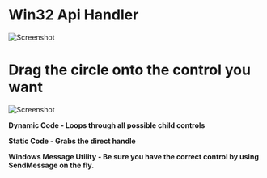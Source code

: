 # Win32 Api Handler

![Screenshot](http://tinyimg.io/i/k4D6oQm.png)

# Drag the circle onto the control you want

![Screenshot](http://tinyimg.io/i/YCL5hek.gif)


**Dynamic Code - Loops through all possible child controls** 

**Static Code - Grabs the direct handle**

**Windows Message Utility - Be sure you have the correct control by using SendMessage on the fly.**

